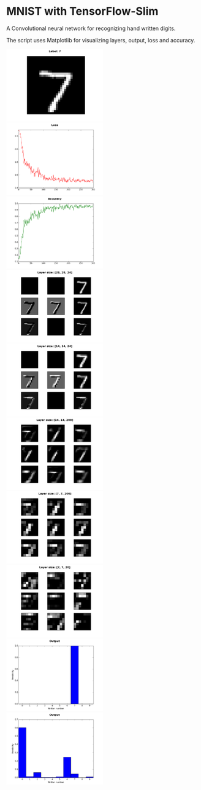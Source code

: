 # MNIST with TensorFlow-Slim

A Convolutional neural network for recognizing hand written digits.

The script uses Matplotlib for visualizing layers, output, loss and accuracy.

<img src="https://github.com/ErlendFax/MNIST-ConvNet-with-TensorFlow/blob/master/Img/figure_1.png" width="50%" height="50%">

<img src="https://github.com/ErlendFax/MNIST-ConvNet-with-TensorFlow/blob/master/Img/figure_2.png" width="50%" height="50%">

<img src="https://github.com/ErlendFax/MNIST-ConvNet-with-TensorFlow/blob/master/Img/figure_3.png" width="50%" height="50%">

<img src="https://github.com/ErlendFax/MNIST-ConvNet-with-TensorFlow/blob/master/Img/figure_4.png" width="50%" height="50%">

<img src="https://github.com/ErlendFax/MNIST-ConvNet-with-TensorFlow/blob/master/Img/figure_5.png" width="50%" height="50%">

<img src="https://github.com/ErlendFax/MNIST-ConvNet-with-TensorFlow/blob/master/Img/figure_6.png" width="50%" height="50%">

<img src="https://github.com/ErlendFax/MNIST-ConvNet-with-TensorFlow/blob/master/Img/figure_7.png" width="50%" height="50%">

<img src="https://github.com/ErlendFax/MNIST-ConvNet-with-TensorFlow/blob/master/Img/figure_8.png" width="50%" height="50%">

<img src="https://github.com/ErlendFax/MNIST-ConvNet-with-TensorFlow/blob/master/Img/figure_9.png" width="50%" height="50%">

<img src="https://github.com/ErlendFax/MNIST-ConvNet-with-TensorFlow/blob/master/Img/figure_10.png" width="50%" height="50%">

